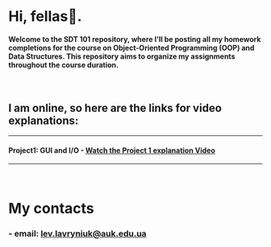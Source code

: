 # Hi, fellas👋.

#### Welcome to the SDT 101 repository, where I'll be posting all my homework completions for the course on Object-Oriented Programming (OOP) and Data Structures. This repository aims to organize my assignments throughout the course duration.


&nbsp;


## I am online, so here are the links for video explanations:
---
#### Project1: GUI and I/O - [Watch the Project 1 explanation Video](https://youtu.be/8PzuP48-9R4)
---
&nbsp;


# My contacts

### - email: lev.lavryniuk@auk.edu.ua


